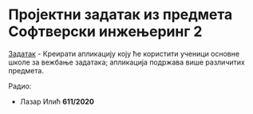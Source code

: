 # Пројектни задатак из предмета Софтверски инжењеринг 2
[Задатак](./postavka.pdf) - Креирати апликациjу коjу ће користити ученици основне школе за вежбање задатака; апликација подржава више различитих предмета.

Радио:
* Лазар Илић **611/2020**

